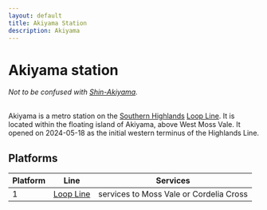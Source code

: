 ```yaml
---
layout: default
title: Akiyama Station
description: Akiyama
---
```


# Akiyama station

*Not to be confused with [Shin-Akiyama](/rail-stations/shin-akiyama.md).*<br><br>

Akiyama is a metro station on the [Southern Highlands](/rail-networks/shr)
[Loop Line](/rail-lines/shr-loop-line). It is located within the floating island
of Akiyama, above West Moss Vale. It opened on 2024-05-18 as the initial western
terminus of the Highlands Line.

## Platforms

Platform | Line | Services
---|---|---
1 | [Loop Line](/rail-lines/shr-loop-line) | services to Moss Vale or Cordelia Cross
